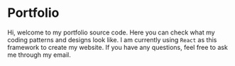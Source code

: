 # Portfolio

Hi, welcome to my portfolio source code. Here you can check what my coding patterns and designs look like. I am currently using `React` as this framework to create my website. If you have any questions, feel free to ask me through my email.